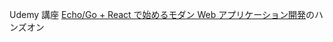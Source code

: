 Udemy 講座 [Echo/Go + React で始めるモダン Web アプリケーション開発](https://www.udemy.com/course/echo-go-react-restapi/)のハンズオン
